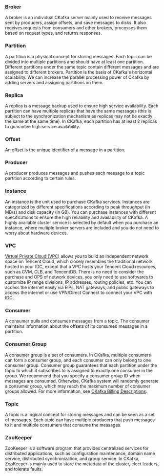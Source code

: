 ### Broker
A broker is an individual CKafka server mainly used to receive messages sent by producers, assign offsets, and save messages to disks. It also receives requests from consumers and other brokers, processes them based on request types, and returns responses.

### Partition
A partition is a physical concept for storing messages. Each topic can be divided into multiple partitions and should have at least one partition. Different partitions under the same topic contain different messages and are assigned to different brokers. Partition is the basis of CKafka's horizontal scalability. We can increase the parallel processing power of CKafka by adding servers and assigning partitions on them.

### Replica
A replica is a message backup used to ensure high service availability. Each partition can have multiple replicas that have the same messages (this is subject to the synchronization mechanism as replicas may not be exactly the same at the same time). In CKafka, each partition has at least 2 replicas to guarantee high service availability.

### Offset 
An offset is the unique identifier of a message in a partition.

### Producer
A producer produces messages and pushes each message to a topic partition according to certain rules.

### Instance
An instance is the unit used to purchase CKafka services. Instances are categorized by different specifications according to peak throughput (in MB/s) and disk capacity (in GB). You can purchase instances with different specifications to ensure the high reliability and availability of CKafka. A highly available cluster service is selected by default when you purchase an instance, where multiple broker servers are included and you do not need to worry about hardware devices.

### VPC
[Virtual Private Cloud (VPC)](https://intl.cloud.tencent.com/document/product/215) allows you to build an independent network space on Tencent Cloud, which closely resembles the traditional network hosted in your IDC, except that a VPC hosts your Tencent Cloud resources, such as CVM, CLB, and TencentDB. There is no need to consider the purchase and OPS of network devices, you only need to use softwares to customize IP range divisions, IP addresses, routing policies, etc. You can access the internet easily via EIPs, NAT gateways, and public gateways to access the internet or use VPN/Direct Connect to connect your VPC with IDC.

### Consumer
A consumer pulls and consumes messages from a topic. The consumer maintains information about the offsets of its consumed messages in a partition.

### Consumer Group
A consumer group is a set of consumers. In CKafka, multiple consumers can form a consumer group, and each consumer can only belong to one consumer group. Consumer group guarantees that each partition under the topic to which it subscribes to is assigned to exactly one consumer in the group.
We recommend that you specify a consumer group ID when messages are consumed. Otherwise, CKafka system will randomly generate a consumer group, which may reach the maximum number of consumer groups allowed. For more information, see [CKafka Billing Descriptions](https://intl.cloud.tencent.com/document/product/597/11745).

### Topic
A topic is a logical concept for storing messages and can be seen as a set of messages. Each topic can have multiple producers that push messages to it and multiple consumers that consume the messages.

### ZooKeeper	
ZooKeeper is a software program that provides centralized services for distributed applications, such as configuration maintenance, domain name service, distributed synchronization, and group service. In CKafka, ZooKeeper is mainly used to store the metadata of the cluster, elect leaders, and tolerate faults.
